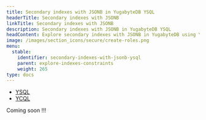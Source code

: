 ```yaml
---
title: Secondary indexes with JSONB in YugabyteDB YSQL
headerTitle: Secondary indexes with JSONB
linkTitle: Secondary indexes with JSONB
description: Secondary indexes with JSONB in YugabyteDB YSQL
headContent: Explore secondary indexes with JSONB in YugabyteDB using YSQL
image: /images/section_icons/secure/create-roles.png
menu:
  stable:
    identifier: secondary-indexes-with-jsonb-ysql
    parent: explore-indexes-constraints
    weight: 265
type: docs
---
```


<ul class="nav nav-tabs-alt nav-tabs-yb">
  <li >
    <a href="../secondary-indexes-with-jsonb-ysql/" class="nav-link active">
      <i class="icon-postgres" aria-hidden="true"></i>
      YSQL
    </a>
  </li>
  <li >
    <a href="../secondary-indexes-with-jsonb-ycql/" class="nav-link">
      <i class="icon-cassandra" aria-hidden="true"></i>
      YCQL
    </a>
  </li>
</ul>

Coming soon !!!
